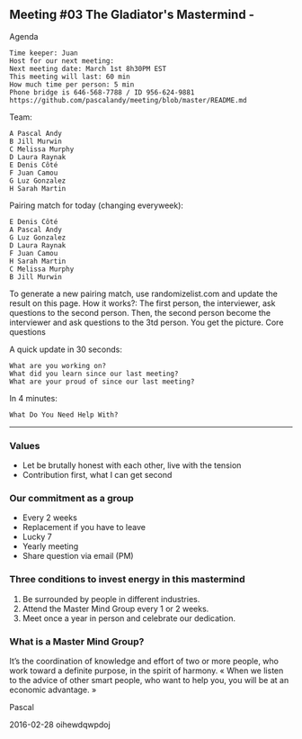 ## Meeting #03 The Gladiator's Mastermind - 
Agenda

    Time keeper: Juan
    Host for our next meeting: 
    Next meeting date: March 1st 8h30PM EST
    This meeting will last: 60 min
    How much time per person: 5 min
    Phone bridge is 646-568-7788 / ID 956-624-9881
    https://github.com/pascalandy/meeting/blob/master/README.md

Team:

    A Pascal Andy
    B Jill Murwin
    C Melissa Murphy
    D Laura Raynak
    E Denis Côté
    F Juan Camou
    G Luz Gonzalez
    H Sarah Martin

Pairing match for today (changing everyweek):

    E Denis Côté
    A Pascal Andy
    G Luz Gonzalez
    D Laura Raynak
    F Juan Camou
    H Sarah Martin
    C Melissa Murphy
    B Jill Murwin
    

To generate a new pairing match, use randomizelist.com and update the result on this page. How it works?: The first person, the interviewer, ask questions to the second person. Then, the second person become the interviewer and ask questions to the 3td person. You get the picture.
Core questions

A quick update in 30 seconds:

    What are you working on?
    What did you learn since our last meeting?
    What are your proud of since our last meeting?

In 4 minutes:

    What Do You Need Help With?

---

### Values

- Let be brutally honest with each other, live with the tension
- Contribution first, what I can get second

### Our commitment as a group

- Every 2 weeks
- Replacement if you have to leave
- Lucky 7
- Yearly meeting
- Share question via email (PM)

### Three conditions to invest energy in this mastermind

1. Be surrounded by people in different industries.
2. Attend the Master Mind Group every 1 or 2 weeks.
3. Meet once a year in person and celebrate our dedication.

### What is a Master Mind Group?

It’s the coordination of knowledge and effort of two or more people, who work toward a definite purpose, in the spirit of harmony. « When we listen to the advice of other smart people, who want to help you, you will be at an economic advantage. »

Pascal

2016-02-28 oihewdqwpdoj
